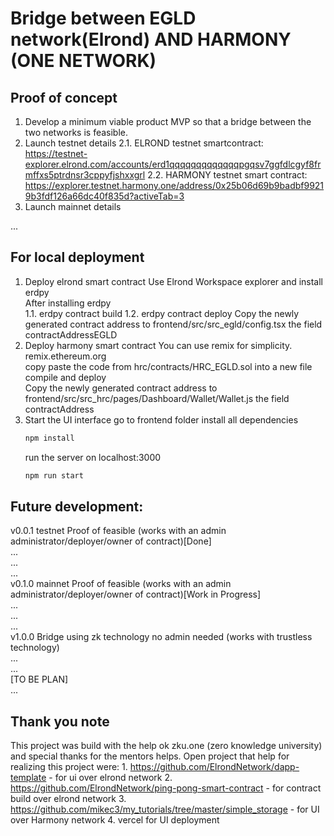 # Bridge between EGLD network(Elrond) AND HARMONY (ONE NETWORK)


## Proof of concept 
1. Develop a minimum viable product MVP so that a bridge between the two networks is feasible.
2. Launch testnet details
    2.1. ELROND testnet smartcontract: https://testnet-explorer.elrond.com/accounts/erd1qqqqqqqqqqqqqpgqsv7ggfdlcgyf8frmffxs5ptrdnsr3cppyfjshxxgrl
    2.2. HARMONY testnet smart contract: https://explorer.testnet.harmony.one/address/0x25b06d69b9badbf99219b3fdf126a66dc40f835d?activeTab=3 
3. Launch mainnet details

...

## For local deployment
1. Deploy elrond smart contract 
    Use Elrond Workspace explorer and install erdpy<br />
    After installing erdpy<br />
1.1. erdpy contract build
1.2. erdpy contract deploy
    Copy the newly generated contract address to frontend/src/src_egld/config.tsx the field contractAddressEGLD<br />
2. Deploy harmony smart contract
    You can use remix for simplicity. remix.ethereum.org<br />
    copy paste the code from hrc/contracts/HRC_EGLD.sol into a new file<br />
    compile and deploy <br />
    Copy the newly generated contract address to frontend/src/src_hrc/pages/Dashboard/Wallet/Wallet.js the field contractAddress<br />
3. Start the UI interface 
    go to frontend folder
    install all dependencies
    ```sh
    npm install
    ```
    run the server on localhost:3000
    ```sh
    npm run start
    ```



## Future development:
v0.0.1 testnet Proof of feasible (works with an admin administrator/deployer/owner of contract)[Done]<br />
...<br />
...<br />
...<br />
v0.1.0 mainnet Proof of feasible (works with an admin administrator/deployer/owner of contract)[Work in Progress]<br />
...<br />
...<br />
...<br />
v1.0.0 Bridge using zk technology no admin needed (works with trustless technology)<br />
...<br />
...<br />
[TO BE PLAN]<br />
...<br />

## Thank you note
This project was build with the help ok zku.one (zero knowledge university) and special thanks for the mentors helps.
Open project that help for realizing this project were:
    1. https://github.com/ElrondNetwork/dapp-template - for ui over elrond network
    2. https://github.com/ElrondNetwork/ping-pong-smart-contract - for contract build  over elrond network
    3. https://github.com/mikec3/my_tutorials/tree/master/simple_storage - for UI over Harmony network
    4. vercel for UI deployment
